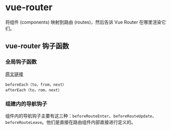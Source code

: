 # vue-router

将组件 (components) 映射到路由 (routes)，然后告诉 Vue Router 在哪里渲染它们。

## vue-router 钩子函数

### 全局钩子函数

[原文链接](https://www.jianshu.com/p/96cfc1b9ff21)

```jvascript
beforeEach（to，from，next）
afterEach（to，rom，next）
```

### 组建内的导航钩子

组件内的导航钩子主要有这三种：`beforeRouteEnter`、`beforeRouteUpdate`、`beforeRouteLeave`。他们是直接在路由组件内部直接进行定义的。

